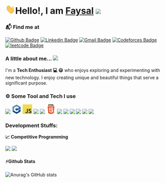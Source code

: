 <h1> <img src="https://raw.githubusercontent.com/ABSphreak/ABSphreak/master/gifs/Hi.gif" height="30px">Hello!, I am <a href="https://github.com/Faysal598">Faysal</a> <img height="30px" src="https://emojis.slackmojis.com/emojis/images/1531849430/4246/blob-sunglasses.gif?1531849430"></h1>
</h1>

### 📬 Find me at

[![Github Badge](http://img.shields.io/badge/-Github-black?style=flat-square&logo=github&link=https://github.com/Faysal598/)](https://github.com/Faysal598/) 
[![Linkedin Badge](https://img.shields.io/badge/-LinkedIn-blue?style=flat-square&logo=Linkedin&logoColor=white&link=https://www.linkedin.com/in/faysalmahmud/)](https://www.linkedin.com/in/faysalmahmud)
[![Gmail Badge](https://img.shields.io/badge/-Gmail-d14836?style=flat-square&logo=Gmail&logoColor=white&link=mailto:faysalmahmud735@gmail.com)](mailto:faysalmahmud735@gmail.com)
[![Codeforces Badge](http://img.shields.io/badge/-Codeforces-grey?style=flat-square&logo=codeforces&logoColor=white&link=https://codeforces.com/profile/FaysalMahmud)](https://codeforces.com/profile/FaysalMahmud) 
[![leetcode Badge](http://img.shields.io/badge/-leetcode-inactive?style=flat-square&logo=leetcode&logoColor=black&link=https://leetcode.com/FaysalMahmud/)](https://leetcode.com/FaysalMahmud/) 

### A little about me...  <img src="https://media.giphy.com/media/VgCDAzcKvsR6OM0uWg/giphy.gif" width="50"> 
I'm a  **Tech Enthusiast 💻 😃** who enjoys exploring and experimenting with new technology. I enjoy creating unique and beautiful things that serve a significant purpose.

### ⚙️ Some Tool and Tech I use
<code><img height="30" src="https://avatars0.githubusercontent.com/u/1525981?s=200&v=4"></code>
<code><img height="30" src="https://raw.githubusercontent.com/github/explore/80688e429a7d4ef2fca1e82350fe8e3517d3494d/topics/cpp/cpp.png"></code>
<code><img height="30" src="https://raw.githubusercontent.com/github/explore/80688e429a7d4ef2fca1e82350fe8e3517d3494d/topics/javascript/javascript.png"></code>
<code><img height="30" src="https://avatars3.githubusercontent.com/u/9950313?s=200&v=4"></code>
  <code><img height="30" src="https://avatars1.githubusercontent.com/u/45120?s=200&v=4"></code>
<code><img height="30" src="https://raw.githubusercontent.com/github/explore/80688e429a7d4ef2fca1e82350fe8e3517d3494d/topics/html/html.png"></code>
<code><img height="30" src="https://avatars1.githubusercontent.com/u/1517864?s=200&v=4"></code>
<code><img height="30" src="https://avatars1.githubusercontent.com/u/2918581?s=200&v=4"></code>
<code><img height="30" src="https://avatars3.githubusercontent.com/u/18133?s=200&v=4"></code>
<code><img height="30" src="https://avatars0.githubusercontent.com/u/365630?s=88&v=4"></code>
<code><img height="30" src="https://avatars.githubusercontent.com/u/15658638"></code>
<code><img height="30" src="https://avatars.githubusercontent.com/u/34455048"></code>

### Development Stuffs:

<b>&#128200; Competitive Programming</b>
<p float="left">
<img height="273em" src="https://leetcard.jacoblin.cool/FaysalMahmud?theme=wtf&font=Karma&ext=heatmap" />
<!-- <img height="273em" src="https://leetcard.jacoblin.cool/FaysalMahmud?theme=wtf&font=Karma&ext=contest"/> -->
<img height="280em" src="https://raw.githubusercontent.com/Faysal598/codeforces-stats/main/output/light_card.svg" />
</p>

#### ⚡Github Stats
![Anurag's GitHub stats](https://github-readme-stats.vercel.app/api?username=Faysal598&show_icons=true&theme=transparent)
